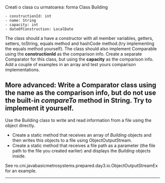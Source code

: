 Creati o clasa cu urmatoarea: forma
Class Building

    - constructionId: int
    - name: String
    - capacity: int
    - dateOfConstruction: LocalDate

The class should a have a constructor with all member variables, getters, setters, toString, equals method 
and hashCode method.(try implementing the equals method yourself).
The class should also implement Comparable using  the **constructionId** as the comparison info.
Create a separate Comparator for this class, but using the **capacity** as the comparison info.
Add a couple of examples in an array and test yours comparison implementations.

More advanced: Write a Comparator class using the **name** as the comparison info,
but do not use the built-in *compareTo* method in String. Try to implement it yourself.
-----------------
Use the Building class to write and read information from a file using the object directly.
- Create a static method that receives an array of *Building* objects and then writes this
objects to a file using ObjectOutputStream.
- Create a static method that receives a file path as a parameter (the file path to the
file you created earlier) and displays the *Building* objects inside.

See ro.cni.javabasicmetrosystems.prepared.day3.io.ObjectOutputStreamEx for an example.


------------------
